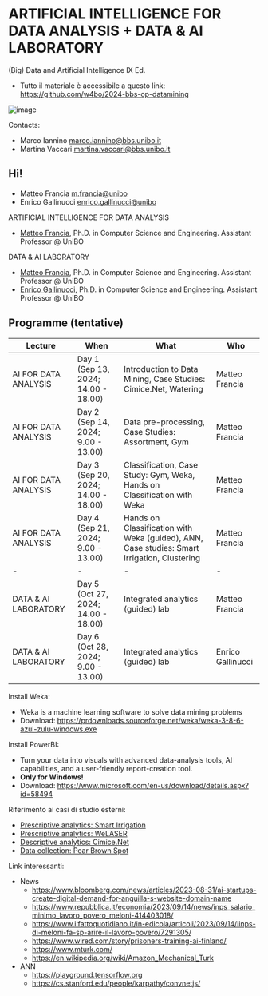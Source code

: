 # ARTIFICIAL INTELLIGENCE FOR DATA ANALYSIS + DATA & AI LABORATORY

(Big) Data and Artificial Intelligence IX Ed.

- Tutto il materiale è accessibile a questo link: https://github.com/w4bo/2024-bbs-op-datamining

![image](https://user-images.githubusercontent.com/18005592/235678122-cc2992d4-2113-42aa-aa83-a641c77e85e9.png)

Contacts:

-  Marco Iannino <marco.iannino@bbs.unibo.it>
-  Martina Vaccari <martina.vaccari@bbs.unibo.it>

## Hi!


-  Matteo Francia <m.francia@unibo>
-  Enrico Gallinucci <enrico.gallinucci@unibo>

ARTIFICIAL INTELLIGENCE FOR DATA ANALYSIS

- [Matteo Francia](https://www.unibo.it/sitoweb/m.francia/en), Ph.D. in Computer Science and Engineering. Assistant Professor @ UniBO

DATA & AI LABORATORY

- [Matteo Francia](https://www.unibo.it/sitoweb/m.francia/en), Ph.D. in Computer Science and Engineering. Assistant Professor @ UniBO
- [Enrico Gallinucci](https://www.unibo.it/sitoweb/enrico.gallinucci/en), Ph.D. in Computer Science and Engineering. Assistant Professor @ UniBO

## Programme (tentative)

| Lecture               | When                                | What                                                                                        | Who             |
| -                     | -                                   |  -                                                                                          | -               |
| AI FOR DATA ANALYSIS  | Day 1 (Sep 13, 2024; 14.00 - 18.00) | Introduction to Data Mining, Case Studies: Cimice.Net, Watering                             | Matteo Francia  |
| AI FOR DATA ANALYSIS  | Day 2 (Sep 14, 2024;  9.00 - 13.00) | Data pre-processing, Case Studies: Assortment, Gym                                          | Matteo Francia  |
| AI FOR DATA ANALYSIS  | Day 3 (Sep 20, 2024; 14.00 - 18.00) | Classification, Case Study: Gym, Weka, Hands on Classification with Weka                    | Matteo Francia  |
| AI FOR DATA ANALYSIS  | Day 4 (Sep 21, 2024;  9.00 - 13.00) | Hands on Classification with Weka (guided), ANN, Case studies: Smart Irrigation, Clustering | Matteo Francia  |
| -                     | -                                   |  -                                                                                          | -               |
| DATA & AI LABORATORY  | Day 5 (Oct 27, 2024; 14.00 - 18.00) | Integrated analytics (guided) lab                                                           | Matteo Francia  |
| DATA & AI LABORATORY  | Day 6 (Oct 28, 2024;  9.00 - 13.00) | Integrated analytics (guided) lab                                                           | Enrico Gallinucci |

Install Weka:

- Weka is a machine learning software to solve data mining problems 
- Download: https://prdownloads.sourceforge.net/weka/weka-3-8-6-azul-zulu-windows.exe

Install PowerBI:

- Turn your data into visuals with advanced data-analysis tools, AI capabilities, and a user-friendly report-creation tool. 
- **Only for Windows!**
- Download: https://www.microsoft.com/en-us/download/details.aspx?id=58494

Riferimento ai casi di studio esterni:

- [Prescriptive analytics: Smart Irrigation](https://w4bo.github.io/2024-bf-wateringsummerschool/cs-smartirrigation)
- [Prescriptive analytics: WeLASER](https://w4bo.github.io/AA2425-unibo-mldm/cs-welaser)
- [Descriptive analytics: Cimice.Net](https://w4bo.github.io/AA2425-unibo-mldm/cs-cimice)
- [Data collection: Pear Brown Spot](https://w4bo.github.io/AA2425-unibo-mldm/cs-brownspot)

Link interessanti:

- News
  - https://www.bloomberg.com/news/articles/2023-08-31/ai-startups-create-digital-demand-for-anguilla-s-website-domain-name
  - https://www.repubblica.it/economia/2023/09/14/news/inps_salario_minimo_lavoro_povero_meloni-414403018/
  - https://www.ilfattoquotidiano.it/in-edicola/articoli/2023/09/14/linps-di-meloni-fa-sp-arire-il-lavoro-povero/7291305/
  - https://www.wired.com/story/prisoners-training-ai-finland/
  - https://www.mturk.com/
  - https://en.wikipedia.org/wiki/Amazon_Mechanical_Turk
- ANN
  - https://playground.tensorflow.org 
  - https://cs.stanford.edu/people/karpathy/convnetjs/ 

